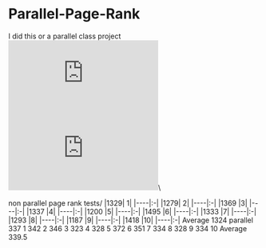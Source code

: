 # Parallel-Page-Rank
I did this or a parallel class project\
![equation](https://latex.codecogs.com/gif.latex?j%20%3D%20i&plus;1)\
![equation](https://latex.codecogs.com/gif.latex?Pagerank%28A%29_j%20%3D%20%5Csum_%7BB%3Dnodes%20%5Cmapsto%20A%20%7D%20%5Cleft%20%28%5Cfrac%7BPagerank%28B%29_i%7D%7BNumberOfNodesBPointsTo%7D%20%5Cright%29)\

non parallel page rank tests/
|1329| 1|
|----|:-|
|1279| 2|
|----|:-|
|1369 |3|
|----|:-|
|1337 |4|
|----|:-|
|1200 |5|
|----|:-|
|1495 |6|
|----|:-|
|1333 |7|
|----|:-|
|1293 |8|
|----|:-|
|1187 |9|
|----|:-|
|1418 |10|
|----|:-|
Average 1324
parallel
337 1
342 2
346 3
323 4
328 5
372 6
351 7
334 8
328 9
334 10
Average 339.5
